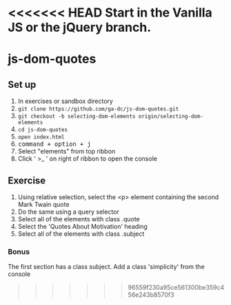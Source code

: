 <<<<<<< HEAD
Start in the Vanilla JS or the jQuery branch.
=======
# js-dom-quotes
## Set up

1. In exercises or sandbox directory
2. `git clone https://github.com/ga-dc/js-dom-quotes.git`
3. `git checkout -b selecting-dom-elements origin/selecting-dom-elements`
4. `cd js-dom-quotes`
5. `open index.html`
6. <kbd>command + option + j</kbd>
7. Select "elements" from top ribbon
8. Click ' >_ ' on right of ribbon to open the console

## Exercise

1. Using relative selection, select the &lt;p&gt; element containing the second Mark Twain quote
2. Do the same using a query selector
3. Select all of the elements with class .quote
4. Select the 'Quotes About Motivation' heading
5. Select all of the elements with class .subject

### Bonus
The first section has a class subject. Add a class 'simplicity' from the console
>>>>>>> 96559f230a95ce561300be359c456e243b8570f3
